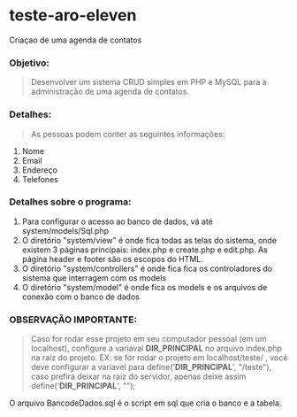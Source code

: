 # teste-aro-eleven
Criaçao de uma agenda de contatos
### Objetivo: 

>Desenvolver um sistema CRUD simples em PHP e MySQL para a administração de uma agenda de contatos.

### Detalhes:

>As pessoas podem conter as seguintes informações:

1. Nome
2. Email
3. Endereço
4. Telefones

### Detalhes sobre o programa:

1.  Para configurar o acesso ao banco de dados, vá até system/models/Sql.php
2.  O diretório "system/view" é onde fica todas as telas do sistema, onde existem 3 páginas principais: index.php e create.php e edit.php. As página header e footer são os escopos do HTML.
3.  O diretório "system/controllers" é onde fica fica os controladores do sistema que interragem com os models
4.  O diretório "system/model" é onde fica os models e os arquivos de conexão com o banco de dados

### OBSERVAÇÃO IMPORTANTE:

> Caso for rodar esse projeto em seu computador pessoal (em um localhost), configure a variaval __DIR_PRINCIPAL__ no arquivo index.php na raiz do projeto. EX: se for rodar o projeto em localhost/teste/ , você deve configurar a variavel para define('__DIR_PRINCIPAL__', "/teste"), caso prefira deixar na raiz do servidor, apenas deixe assim define('__DIR_PRINCIPAL__', "");


O arquivo BancodeDados.sql é o script em sql que cria o banco e a tabela.